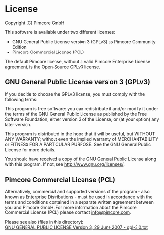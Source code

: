 # License
Copyright (C) Pimcore GmbH

This software is available under two different licenses: 
* GNU General Public License version 3 (GPLv3) as Pimcore Community Edition
* Pimcore Commercial License (PCL)

The default Pimcore license, without a valid Pimcore Enterprise License agreement, is the Open-Source GPLv3 license.

## GNU General Public License version 3 (GPLv3)
If you decide to choose the GPLv3 license, you must comply with the following terms: 

This program is free software: you can redistribute it and/or modify
it under the terms of the GNU General Public License as published by
the Free Software Foundation, either version 3 of the License, or
(at your option) any later version.

This program is distributed in the hope that it will be useful,
but WITHOUT ANY WARRANTY; without even the implied warranty of
MERCHANTABILITY or FITNESS FOR A PARTICULAR PURPOSE.  See the
GNU General Public License for more details.

You should have received a copy of the GNU General Public License
along with this program.  If not, see <http://www.gnu.org/licenses/>.

## Pimcore Commercial License (PCL)
Alternatively, commercial and supported versions of the program - also known as
Enterprise Distributions - must be used in accordance with the terms and conditions
contained in a separate written agreement between you and Pimcore GmbH. For more information about the Pimcore Commercial License (PCL) please contact info@pimcore.com.


Please see also (files in this directory):  
[GNU GENERAL PUBLIC LICENSE Version 3, 29 June 2007 - gpl-3.0.txt](gpl-3.0.txt)  
